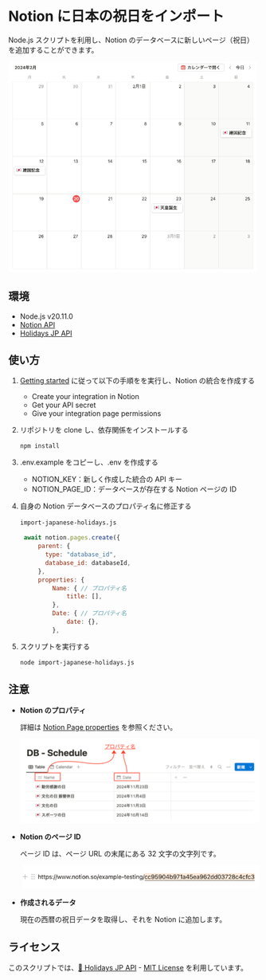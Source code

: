 # Notion に日本の祝日をインポート

Node.js スクリプトを利用し、Notion のデータベースに新しいページ（祝日）を追加することができます。

<img src="images/image-2.png" width="500">

## 環境

- Node.js v20.11.0
- [Notion API](https://developers.notion.com/)
- [Holidays JP API](https://holidays-jp.github.io/)

## 使い方

1. [Getting started](https://developers.notion.com/docs/create-a-notion-integration#getting-started) に従って以下の手順をを実行し、Notion の統合を作成する

   - Create your integration in Notion
   - Get your API secret
   - Give your integration page permissions

2. リポジトリを clone し、依存関係をインストールする

   ```bash
   npm install
   ```

3. .env.example をコピーし、.env を作成する

   - NOTION_KEY：新しく作成した統合の API キー
   - NOTION_PAGE_ID：データベースが存在する Notion ページの ID

4. 自身の Notion データベースのプロパティ名に修正する

   `import-japanese-holidays.js`

   ```js
    await notion.pages.create({
        parent: {
          type: "database_id",
          database_id: databaseId,
        },
        properties: {
            Name: { // プロパティ名
                title: [],
            },
            Date: { // プロパティ名
                date: {},
            },
   ```

5. スクリプトを実行する

   ```bash
   node import-japanese-holidays.js
   ```

## 注意

- **Notion のプロパティ**

  詳細は [Notion Page properties](https://developers.notion.com/reference/page-property-values) を参照ください。

    <img src="images/image-1.png" width="500">

- **Notion のページ ID**

  ページ ID は、ページ URL の末尾にある 32 文字の文字列です。

  <img src="images/image-3.png" width="500">

- **作成されるデータ**

  現在の西暦の祝日データを取得し、それを Notion に追加します。

## ライセンス

このスクリプトでは、[🎌 Holidays JP API](https://holidays-jp.github.io/) - [MIT License](https://github.com/holidays-jp/api/blob/master/LICENCE) を利用しています。
